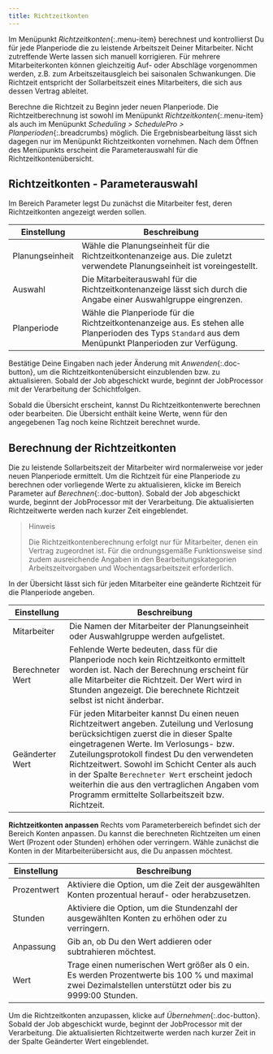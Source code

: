 ```yaml
---
title: Richtzeitkonten
---
```


Im Menüpunkt *Richtzeitkonten*{:.menu-item} berechnest und kontrollierst Du für jede Planperiode die zu leistende Arbeitszeit Deiner Mitarbeiter. Nicht zutreffende Werte lassen sich manuell korrigieren. Für mehrere Mitarbeiterkonten können gleichzeitig Auf- oder Abschläge vorgenommen werden, z.B. zum Arbeitszeitausgleich bei saisonalen Schwankungen. Die Richtzeit entspricht der Sollarbeitszeit eines Mitarbeiters, die sich aus dessen Vertrag ableitet.

Berechne die Richtzeit zu Beginn jeder neuen Planperiode. Die Richtzeitberechnung ist sowohl im Menüpunkt *Richtzeitkonten*{:.menu-item} als auch im Menüpunkt *Scheduling > SchedulePro > Planperioden*{:.breadcrumbs} möglich. Die Ergebnisbearbeitung lässt sich dagegen nur im Menüpunkt Richtzeitkonten vornehmen. Nach dem Öffnen des Menüpunkts erscheint die Parameterauswahl für die Richtzeitkontenübersicht.

## Richtzeitkonten - Parameterauswahl

Im Bereich Parameter legst Du zunächst die Mitarbeiter fest, deren Richtzeitkonten angezeigt werden sollen.

| Einstellung | Beschreibung |
| ------- | ------- |
| Planungseinheit | Wähle die Planungseinheit für die Richtzeitkontenanzeige aus. Die zuletzt verwendete Planungseinheit ist voreingestellt. |
| Auswahl | Die Mitarbeiterauswahl für die Richtzeitkontenanzeige lässt sich durch die Angabe einer Auswahlgruppe eingrenzen. |
| Planperiode | Wähle die Planperiode für die Richtzeitkontenanzeige aus. Es stehen alle Planperioden des Typs `Standard` aus dem Menüpunkt Planperioden zur Verfügung. |

Bestätige Deine Eingaben nach jeder Änderung mit *Anwenden*{:.doc-button}, um die Richtzeitkontenübersicht einzublenden bzw. zu aktualisieren. Sobald der Job abgeschickt wurde, beginnt der JobProcessor mit der Verarbeitung der Schichtfolgen.

Sobald die Übersicht erscheint, kannst Du Richtzeitkontenwerte berechnen oder bearbeiten. Die Übersicht enthält keine Werte, wenn für den angegebenen Tag noch keine Richtzeit berechnet wurde.

## Berechnung der Richtzeitkonten

Die zu leistende Sollarbeitszeit der Mitarbeiter wird normalerweise vor jeder neuen Planperiode ermittelt. Um die Richtzeit für eine Planperiode zu berechnen oder vorliegende Werte zu aktualisieren, klicke im Bereich Parameter auf *Berechnen*{:.doc-button}. Sobald der Job abgeschickt wurde, beginnt der JobProcessor mit der Verarbeitung. Die aktualisierten Richtzeitwerte werden nach kurzer Zeit eingeblendet.

> Hinweis
>
> Die Richtzeitkontenberechnung erfolgt nur für Mitarbeiter, denen ein Vertrag zugeordnet ist. Für die ordnungsgemäße Funktionsweise sind zudem ausreichende Angaben in den Bearbeitungskategorien Arbeitszeitvorgaben und Wochentagsarbeitszeit erforderlich.

In der Übersicht lässt sich für jeden Mitarbeiter eine geänderte Richtzeit für die Planperiode angeben.

| Einstellung | Beschreibung |
| ------- | ------- |
| Mitarbeiter | Die Namen der Mitarbeiter der Planungseinheit oder Auswahlgruppe werden aufgelistet. |
| Berechneter Wert | Fehlende Werte bedeuten, dass für die Planperiode noch kein Richtzeitkonto ermittelt worden ist. Nach der Berechnung erscheint für alle Mitarbeiter die Richtzeit. Der Wert wird in Stunden angezeigt. Die berechnete Richtzeit selbst ist nicht änderbar. |
| Geänderter Wert | Für jeden Mitarbeiter kannst Du einen neuen Richtzeitwert angeben. Zuteilung und Verlosung berücksichtigen zuerst die in dieser Spalte eingetragenen Werte. Im Verlosungs- bzw. Zuteilungsprotokoll findest Du den verwendeten Richtzeitwert. Sowohl im Schicht Center als auch in der Spalte `Berechneter Wert` erscheint jedoch weiterhin die aus den vertraglichen Angaben vom Programm ermittelte Sollarbeitszeit bzw. Richtzeit.

**Richtzeitkonten anpassen**
Rechts vom Parameterbereich befindet sich der Bereich Konten anpassen. Du kannst die berechneten Richtzeiten um einen Wert (Prozent oder Stunden) erhöhen oder verringern. Wähle zunächst die Konten in der Mitarbeiterübersicht aus, die Du anpassen möchtest.

| Einstellung | Beschreibung |
| ------- | ------- |
| Prozentwert | Aktiviere die Option, um die Zeit der ausgewählten Konten prozentual herauf- oder herabzusetzen. |
| Stunden | Aktiviere die Option, um die Stundenzahl der ausgewählten Konten zu erhöhen oder zu verringern. |
| Anpassung | Gib an, ob Du den Wert addieren oder subtrahieren möchtest. |
| Wert | Trage einen numerischen Wert größer als 0 ein. Es werden Prozentwerte bis 100 % und maximal zwei Dezimalstellen unterstützt oder bis zu 9999:00 Stunden. |

Um die Richtzeitkonten anzupassen, klicke auf *Übernehmen*{:.doc-button}. Sobald der Job abgeschickt wurde, beginnt der JobProcessor mit der Verarbeitung. Die aktualisierten Richtzeitwerte werden nach kurzer Zeit in der Spalte Geänderter Wert eingeblendet.
